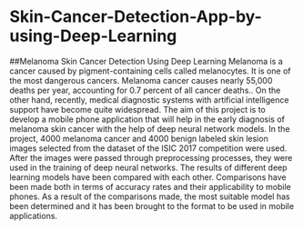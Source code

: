 # Skin-Cancer-Detection-App-by-using-Deep-Learning

##Melanoma Skin Cancer Detection Using Deep Learning
Melanoma is a cancer caused by pigment-containing cells called melanocytes. It is one of the most dangerous cancers. Melanoma cancer causes nearly 55,000 deaths per year, accounting for 0.7 percent of all cancer deaths.. On the other hand, recently, medical diagnostic systems with artificial intelligence support have become quite widespread. The aim of this project is to develop a mobile phone application that will help in the early diagnosis of melanoma skin cancer with the help of deep neural network models.
In the project, 4000 melanoma cancer and 4000 benign labeled skin lesion images selected from the dataset of the ISIC 2017 competition were used. After the images were passed through preprocessing processes, they were used in the training of deep neural networks. The results of different deep learning models have been compared with each other. Comparisons have been made both in terms of accuracy rates and their applicability to mobile phones. As a result of the comparisons made, the most suitable model has been determined and it has been brought to the format to be used in mobile applications.
